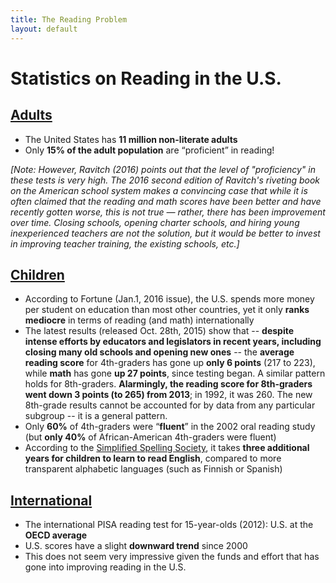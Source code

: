 ```yaml
---
title: The Reading Problem
layout: default
---
```


# Statistics on Reading in the U.S.

## [Adults](nces.ed.gov/NAAL)

- The United States has **11 million non-literate adults**
- Only **15% of the adult population** are “proficient” in reading!

*[Note: However, Ravitch (2016) points out that the level of "proficiency" in these tests is very high. The 2016 second edition of Ravitch's riveting book on the American school system  makes a convincing case that while it is often claimed that the reading and math scores have been better and have recently gotten worse, this is not true — rather, there has been improvement over time. Closing schools, opening charter schools, and hiring young inexperienced teachers are not the solution, but it would be better to invest in improving teacher training, the existing schools, etc.]*

## [Children](nationsreportcard.gov)

- According to Fortune (Jan.1,  2016 issue), the U.S. spends more money per student on education than most other countries, yet it only **ranks mediocre** in terms of reading (and math) internationally
- The latest results (released Oct. 28th, 2015) show that -- **despite intense efforts by educators and legislators in recent years, including closing many old schools and opening new ones**  -- the **average reading score** for 4th-graders has gone up **only 6 points** (217 to 223), while **math** has gone **up 27 points**, since testing began. A similar pattern holds for 8th-graders. **Alarmingly, the reading score for 8th-graders went down 3 points (to 265) from 2013**; in 1992, it was 260.  The new 8th-grade results cannot be accounted for by data from any particular subgroup -- it is a general pattern.
- Only **60%** of 4th-graders were “**fluent**” in the 2002 oral reading study (but **only 40%** of African-American 4th-graders were fluent)
- According to the [Simplified Spelling Society](spellingsociety.org), it takes **three additional years for children to learn to read English**, compared to more transparent alphabetic languages (such as Finnish or Spanish)

## [International](nces.ed.gov)

- The international PISA reading test for 15-year-olds (2012): U.S. at the **OECD average** 
- U.S. scores have a slight **downward trend** since 2000 
- This does not seem very impressive given the funds and effort that has gone into improving reading in the U.S.